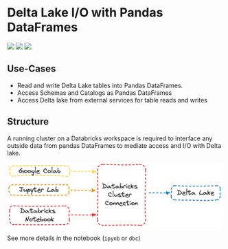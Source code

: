 # Delta Lake I/O with Pandas DataFrames

![](https://img.shields.io/badge/Databricks-FF3621.svg?style=for-the-badge&logo=Databricks&logoColor=white)
![](https://img.shields.io/badge/Delta-003366.svg?style=for-the-badge&logo=Delta&logoColor=white)
![](https://img.shields.io/badge/pandas-150458.svg?style=for-the-badge&logo=pandas&logoColor=white)

## Use-Cases

* Read and write Delta Lake tables into Pandas DataFrames.
* Access Schemas and Catalogs as Pandas DataFrames
* Access Delta lake from external services for table reads and writes

## Structure

A running cluster on a Databricks workspace is required to interface any outside data from pandas DataFrames to mediate access and I/O with Delta lake.

<img src="./assets/databricks_sql_python.png" height="150" width="500"></img>

See more details in the notebook (`ipynb` or `dbc`)
